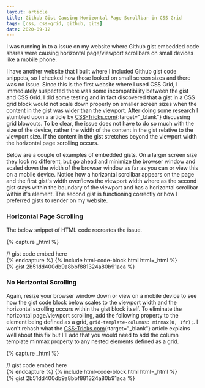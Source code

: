 ```yaml
---
layout: article
title: Github Gist Causing Horizontal Page Scrollbar in CSS Grid
tags: [css, css-grid, github, gits]
date: 2020-09-12
---
```


I was running in to a issue on my website where Github gist embedded code shares were causing horizontal page/viewport scrollbars on small devices like a mobile phone.
<!--more-->
I have another website that I built where I included Github gist code snippets, so I checked how those looked on small screen sizes and there was no issue. Since this is the first website where I used CSS Grid, I immediately suspected there was some incompatibility between the gist and CSS Grid. I did some testing and in fact discovered that a gist in a CSS grid block would not scale down properly on smaller screen sizes when the content in the gist was wider than the viewport. After doing some research I stumbled upon a article by [CSS-Tricks.com](https://css-tricks.com/preventing-a-grid-blowout){:target="_blank"} discussing grid blowouts. To be clear, the issue does not have to do so much with the size of the device, rather the width of the content in the gist relative to the viewport size. If the content in the gist stretches beyond the viewport width the horizontal page scrolling occurs.

Below are a couple of examples of embedded gists. On a larger screen size they look no different, but go ahead and minimize the browser window and scaled down the width of the browser window as far as you can or view this on a mobile device. Notice how a horizontal scrollbar appears on the page and the first gist's width overflows the viewport width where as the second gist stays within the boundary of the viewport and has a horizontal scrollbar within it's element. The second gist is functioning correctly or how I preferred gists to render on my website.

### Horizontal Page Scrolling

The below snippet of HTML code recreates the issue.

{% capture _html %}
<div style="display: grid;">
	// gist code embed here
</div>
{% endcapture %}
{% include html-code-block.html html=_html %}

<div style="display: grid;">
	{% gist 2b51dd400db9a8bbf881324a80b91aca %}
</div>

### No Horizontal Scrolling

Again, resize your browser window down or view on a mobile device to see how the gist code block below scales to the viewport width and the horizontal scrolling occurs within the gist block itself. To eliminate the horizontal page/viewport scrolling, add the following property to the element being defined as a grid, ```grid-template-columns: minmax(0, 1fr);```. I won't rehash what the [CSS-Tricks.com](https://css-tricks.com/preventing-a-grid-blowout){:target="_blank"} article explains well about this fix but I'll add that you would need to add the column template minmax property to any nested elements defined as a grid.

{% capture _html %}
<div style="display: grid; grid-template-columns: minmax(0, 1fr);">
	// gist code embed here
</div>
{% endcapture %}
{% include html-code-block.html html=_html %}

<div style="display: grid; grid-template-columns: minmax(0, 1fr);">
	{% gist 2b51dd400db9a8bbf881324a80b91aca %}
</div>